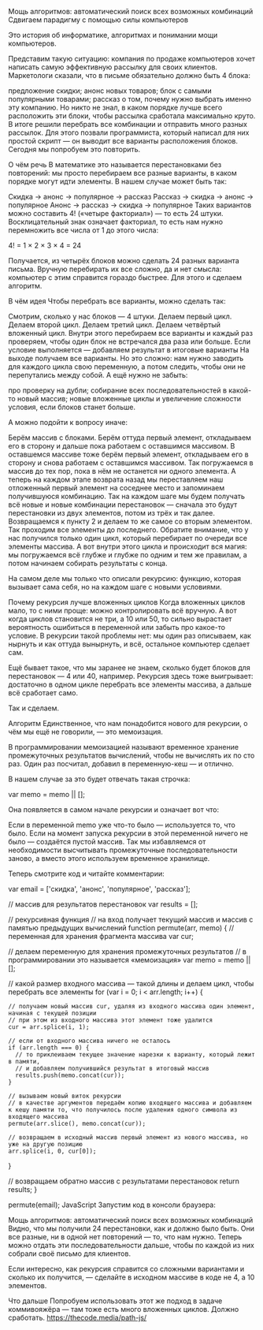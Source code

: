 Мощь алгоритмов: автоматический поиск всех возможных комбинаций
Сдвигаем парадигму с помощью силы компьютеров

Это история об информатике, алгоритмах и понимании мощи компьютеров.

Представим такую ситуацию: компания по продаже компьютеров хочет написать самую эффективную рассылку для своих клиентов. Маркетологи сказали, что в письме обязательно должно быть 4 блока:

предложение скидки;
анонс новых товаров;
блок с самыми популярными товарами;
рассказ о том, почему нужно выбрать именно эту компанию.
Но никто не знал, в каком порядке лучше всего расположить эти блоки, чтобы рассылка сработала максимально круто. В итоге решили перебрать все комбинации и отправить много разных рассылок. Для этого позвали программиста, который написал для них простой скрипт — он выводит все варианты расположения блоков. Сегодня мы попробуем это повторить.

О чём речь
В математике это называется перестановками без повторений: мы просто перебираем все разные варианты, в каком порядке могут идти элементы. В нашем случае может быть так:

Скидка → анонс → популярное → рассказ
Рассказ → скидка → анонс → популярное
Анонс → рассказ → скидка → популярное
Таких вариантов можно составить 4! («четыре факториал») — то есть 24 штуки. Восклицательный знак означает факториал, то есть нам нужно перемножить все числа от 1 до этого числа:

4! = 1 × 2 × 3 × 4 = 24

Получается, из четырёх блоков можно сделать 24 разных варианта письма. Вручную перебирать их все сложно, да и нет смысла: компьютер с этим справится гораздо быстрее. Для этого и сделаем алгоритм.

В чём идея
Чтобы перебрать все варианты, можно сделать так:

Смотрим, сколько у нас блоков — 4 штуки.
Делаем первый цикл.
Делаем второй цикл.
Делаем третий цикл.
Делаем четвёртый вложенный цикл.
Внутри этого перебираем все варианты и каждый раз проверяем, чтобы один блок не встречался два раза или больше.
Если условие выполняется — добавляем результат в итоговые варианты
На выходе получаем все варианты.
Но это сложно: нам нужно заводить для каждого цикла свою переменную, а потом следить, чтобы они не перепутались между собой. А ещё нужно не забыть:

про проверку на дубли;
собирание всех последовательностей в какой-то новый массив;
новые вложенные циклы и увеличение сложности условия, если блоков станет больше.

А можно подойти к вопросу иначе:

Берём массив с блоками.
Берём оттуда первый элемент, откладываем его в сторону и дальше пока работаем с оставшимся массивом.
В оставшемся массиве тоже берём первый элемент, откладываем его в сторону и снова работаем с оставшимся массивом.
Так погружаемся в массив до тех пор, пока в нём не останется ни одного элемента.
А теперь на каждом этапе возврата назад мы переставляем наш отложенный первый элемент на соседнее место и запоминаем получившуюся комбинацию.
Так на каждом шаге мы будем получать всё новые и новые комбинации перестановок — сначала это будут перестановки из двух элементов, потом из трёх и так далее.
Возвращаемся к пункту 2 и делаем то же самое со вторым элементом.
Так проходим все элементы до последнего.
Обратите внимание, что у нас получился только один цикл, который перебирает по очереди все элементы массива. А вот внутри этого цикла и происходит вся магия: мы погружаемся всё глубже и глубже по одним и тем же правилам, а потом начинаем собирать результаты с конца.

На самом деле мы только что описали рекурсию: функцию, которая вызывает сама себя, но на каждом шаге с новыми условиями.

Почему рекурсия лучше вложенных циклов
Когда вложенных циклов мало, то с ними проще: можно контролировать всё вручную. А вот когда циклов становится не три, а 10 или 50, то сильно вырастает вероятность ошибиться в переменной или забыть про какое-то условие. В рекурсии такой проблемы нет: мы один раз описываем, как нырнуть и как оттуда вынырнуть, и всё, остальное компьютер сделает сам.

Ещё бывает такое, что мы заранее не знаем, сколько будет блоков для перестановок — 4 или 40, например. Рекурсия здесь тоже выигрывает: достаточно в одном цикле перебрать все элементы массива, а дальше всё сработает само.

Так и сделаем.

Алгоритм
Единственное, что нам понадобится нового для рекурсии, о чём мы ещё не говорили, — это мемоизация.

В программировании мемоизацией называют временное хранение промежуточных результатов вычислений, чтобы не вычислять их по сто раз. Один раз посчитал, добавил в переменную-кеш — и отлично.

В нашем случае за это будет отвечать такая строчка:

var memo = memo || [];

Она появляется в самом начале рекурсии и означает вот что:

Если в переменной memo уже что-то было — используется то, что было.
Если на момент запуска рекурсии в этой переменной ничего не было — создаётся пустой массив.
Так мы избавляемся от необходимости высчитывать промежуточные последовательности заново, а вместо этого используем временное хранилище.

Теперь смотрите код и читайте комментарии:

var email = ['скидка', 'анонс', 'популярное', 'рассказ'];

// массив для результатов перестановок
var results = [];

// рекурсивная функция
// на вход получает текущий массив и массив с памятью предыдущих вычислений
function permute(arr, memo) {
  // переменная для хранения фрагмента массива
  var cur;

  // делаем переменную для хранения промежуточных результатов
  // в программировании это называется «мемоизация»
  var memo = memo || [];

  // какой размер входного массива — такой длины и делаем цикл, чтобы перебрать все элементы
  for (var i = 0; i < arr.length; i++) {

    // получаем новый массив cur, удаляя из входного массива один элемент, начиная с текущей позиции
    // при этом из входного массива этот элемент тоже удалится
    cur = arr.splice(i, 1);

    // если от входного массива ничего не осталось
    if (arr.length === 0) {
      // то приклеиваем текущее значение нарезки к варианту, который лежит в памяти, 
      // и добавляем получившийся результат в итоговый массив
      results.push(memo.concat(cur));
    }

    // вызываем новый виток рекурсии
    // в качестве аргументов передаём копию входящего массива и добавляем к кешу памяти то, что получилось после удаления одного символа из входящего массива
    permute(arr.slice(), memo.concat(cur));

    // возвращаем в исходный массив первый элемент из нового массива, но уже на другую позицию
    arr.splice(i, 0, cur[0]);
  }

  // возвращаем обратно массив с результатами перестановок
  return results;
}

permute(email);
JavaScript
Запустим код в консоли браузера:

Мощь алгоритмов: автоматический поиск всех возможных комбинаций
Видно, что мы получили 24 перестановки, как и должно было быть. Они все разные, ни в одной нет повторений — то, что нам нужно. Теперь можно отдать эти последовательности дальше, чтобы по каждой из них собрали своё письмо для клиентов.

Если интересно, как рекурсия справится со сложными вариантами и сколько их получится, — сделайте в исходном массиве в коде не 4, а 10 элементов.

Что дальше
Попробуем использовать этот же подход в задаче коммивояжёра — там тоже есть много вложенных циклов. Должно сработать. https://thecode.media/path-js/

